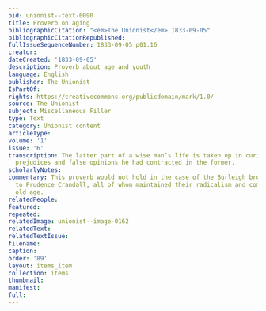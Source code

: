 ```yaml
---
pid: unionist--text-0090
title: Proverb on aging
bibliographicCitation: "<em>The Unionist</em> 1833-09-05"
bibliographicCitationRepublished: 
fullIssueSequenceNumber: 1833-09-05 p01.16
creator: 
dateCreated: '1833-09-05'
description: Proverb about age and youth
language: English
publisher: The Unionist
IsPartOf: 
rights: https://creativecommons.org/publicdomain/mark/1.0/
source: The Unionist
subject: Miscellaneous Filler
type: Text
category: Unionist content
articleType: 
volume: '1'
issue: '6'
transcription: The latter part of a wise man’s life is taken up in curing the follies,
  prejudices and false opinions he had contracted in the former.
scholarlyNotes: 
commentary: This proverb would not hold in the case of the Burleigh brothers, nor
  to Prudence Crandall, all of whom maintained their radicalism and commitment into
  old age.
relatedPeople: 
featured: 
repeated: 
relatedImage: unionist--image-0162
relatedText: 
relatedTextIssue: 
filename: 
caption: 
order: '89'
layout: items_item
collection: items
thumbnail: 
manifest: 
full: 
---
```

